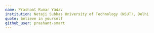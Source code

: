 ```yaml
---
name: Prashant Kumar Yadav
institution: Netaji Subhas University of Technology (NSUT), Delhi
quote: believe in yourself
github_user: prashant-smart
---
```

